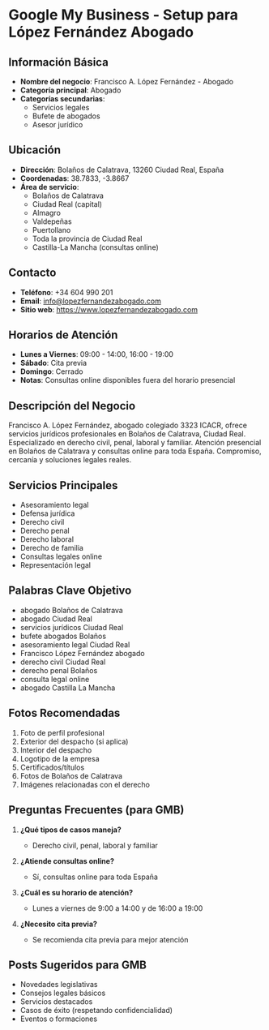 # Google My Business - Setup para López Fernández Abogado

## Información Básica
- **Nombre del negocio**: Francisco A. López Fernández - Abogado
- **Categoría principal**: Abogado
- **Categorías secundarias**: 
  - Servicios legales
  - Bufete de abogados
  - Asesor jurídico

## Ubicación
- **Dirección**: Bolaños de Calatrava, 13260 Ciudad Real, España
- **Coordenadas**: 38.7833, -3.8667
- **Área de servicio**: 
  - Bolaños de Calatrava
  - Ciudad Real (capital)
  - Almagro
  - Valdepeñas
  - Puertollano
  - Toda la provincia de Ciudad Real
  - Castilla-La Mancha (consultas online)

## Contacto
- **Teléfono**: +34 604 990 201
- **Email**: info@lopezfernandezabogado.com
- **Sitio web**: https://www.lopezfernandezabogado.com

## Horarios de Atención
- **Lunes a Viernes**: 09:00 - 14:00, 16:00 - 19:00
- **Sábado**: Cita previa
- **Domingo**: Cerrado
- **Notas**: Consultas online disponibles fuera del horario presencial

## Descripción del Negocio
Francisco A. López Fernández, abogado colegiado 3323 ICACR, ofrece servicios jurídicos profesionales en Bolaños de Calatrava, Ciudad Real. Especializado en derecho civil, penal, laboral y familiar. Atención presencial en Bolaños de Calatrava y consultas online para toda España. Compromiso, cercanía y soluciones legales reales.

## Servicios Principales
- Asesoramiento legal
- Defensa jurídica
- Derecho civil
- Derecho penal
- Derecho laboral
- Derecho de familia
- Consultas legales online
- Representación legal

## Palabras Clave Objetivo
- abogado Bolaños de Calatrava
- abogado Ciudad Real
- servicios jurídicos Ciudad Real
- bufete abogados Bolaños
- asesoramiento legal Ciudad Real
- Francisco López Fernández abogado
- derecho civil Ciudad Real
- derecho penal Bolaños
- consulta legal online
- abogado Castilla La Mancha

## Fotos Recomendadas
1. Foto de perfil profesional
2. Exterior del despacho (si aplica)
3. Interior del despacho
4. Logotipo de la empresa
5. Certificados/títulos
6. Fotos de Bolaños de Calatrava
7. Imágenes relacionadas con el derecho

## Preguntas Frecuentes (para GMB)
1. **¿Qué tipos de casos maneja?**
   - Derecho civil, penal, laboral y familiar

2. **¿Atiende consultas online?**
   - Sí, consultas online para toda España

3. **¿Cuál es su horario de atención?**
   - Lunes a viernes de 9:00 a 14:00 y de 16:00 a 19:00

4. **¿Necesito cita previa?**
   - Se recomienda cita previa para mejor atención

## Posts Sugeridos para GMB
- Novedades legislativas
- Consejos legales básicos
- Servicios destacados
- Casos de éxito (respetando confidencialidad)
- Eventos o formaciones
